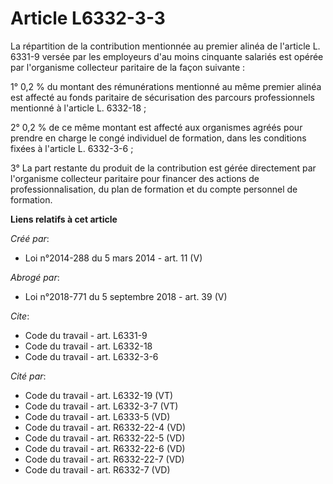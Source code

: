 # Article L6332-3-3

La répartition de la contribution mentionnée au premier alinéa de l'article L. 6331-9 versée par les employeurs d'au moins
cinquante salariés est opérée par l'organisme collecteur paritaire de la façon suivante : 

1° 0,2 % du montant des rémunérations mentionné au même premier alinéa est affecté au fonds paritaire de sécurisation des
parcours professionnels mentionné à l'article L. 6332-18 ; 

2° 0,2 % de ce même montant est affecté aux organismes agréés pour prendre en charge le congé individuel de formation, dans
les conditions fixées à l'article L. 6332-3-6 ;

3° La part restante du produit de la contribution est gérée directement par l'organisme collecteur paritaire pour financer
des actions de professionnalisation, du plan de formation et du compte personnel de formation.

**Liens relatifs à cet article**

_Créé par_:

  - Loi n°2014-288 du 5 mars 2014 - art. 11 (V)

_Abrogé par_:

  - Loi n°2018-771 du 5 septembre 2018 - art. 39 (V)

_Cite_:

  - Code du travail - art. L6331-9
  - Code du travail - art. L6332-18
  - Code du travail - art. L6332-3-6

_Cité par_:

  - Code du travail - art. L6332-19 (VT)
  - Code du travail - art. L6332-3-7 (VT)
  - Code du travail - art. L6333-5 (VD)
  - Code du travail - art. R6332-22-4 (VD)
  - Code du travail - art. R6332-22-5 (VD)
  - Code du travail - art. R6332-22-6 (VD)
  - Code du travail - art. R6332-22-7 (VD)
  - Code du travail - art. R6332-7 (VD)
